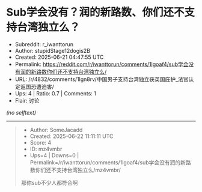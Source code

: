 # Sub学会没有？润的新路数、你们还不支持台湾独立么？

- Subreddit: r_iwanttorun
- Author: stupidStage12dogis2B
- Created: 2025-06-21 04:47:55 UTC
- Permalink: https://reddit.com/r/iwanttorun/comments/1lgoaf4/sub学会没有润的新路数你们还不支持台湾独立么/
- URL: /r/4832/comments/1lgn8rv/中国男子支持台湾独立获英国庇护_法官认定返国恐遭迫害/
- Ups: 4 | Ratio: 0.7 | Comments: 1
- Flair: 讨论

_(no selftext)_

---

> - Author: SomeJacadd
> - Created: 2025-06-22 11:11:11 UTC
> - Score: 4
> - ID: mz4vmbr
> - Ups=4 | Downs=0 | Permalink=/r/iwanttorun/comments/1lgoaf4/sub学会没有润的新路数你们还不支持台湾独立么/mz4vmbr/
>
> 那你sub不少人都符合啊
